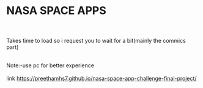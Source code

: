 # NASA SPACE APPS<br><br>
Takes time to load so i request you to wait for a bit(mainly the commics part)<br><br>

Note:-use pc for better experience<br><br>
link https://preethamhs7.github.io/nasa-space-app-challenge-final-project/

